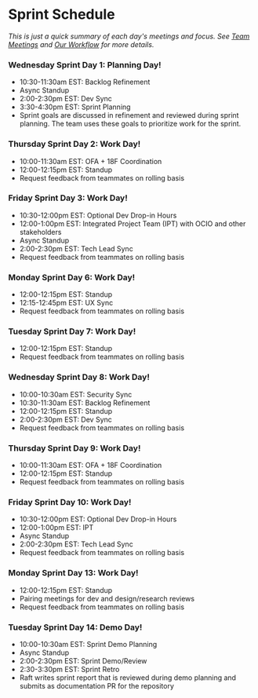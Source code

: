 # Sprint Schedule

_This is just a quick summary of each day's meetings and focus. See [Team Meetings](../team-meetings.md) and [Our Workflow](../our-workflow.md) for more details._
 
### Wednesday Sprint Day 1: Planning Day!
- 10:30-11:30am EST: Backlog Refinement 
- Async Standup
- 2:00-2:30pm EST: Dev Sync
- 3:30-4:30pm EST: Sprint Planning  
- Sprint goals are discussed in refinement and reviewed during sprint planning. The team uses these goals to prioritize work for the sprint.

### Thursday Sprint Day 2: Work Day!   
- 10:00-11:30am EST: OFA + 18F Coordination
- 12:00-12:15pm EST: Standup
- Request feedback from teammates on rolling basis

### Friday Sprint Day 3: Work Day!   
- 10:30-12:00pm EST: Optional Dev Drop-in Hours
- 12:00-1:00pm EST: Integrated Project Team (IPT) with OCIO and other stakeholders
- Async Standup
- 2:00-2:30pm EST: Tech Lead Sync
- Request feedback from teammates on rolling basis 

### Monday Sprint Day 6: Work Day!  
- 12:00-12:15pm EST: Standup
- 12:15-12:45pm EST: UX Sync
- Request feedback from teammates on rolling basis 

### Tuesday Sprint Day 7: Work Day!  
- 12:00-12:15pm EST: Standup
- Request feedback from teammates on rolling basis 

### Wednesday Sprint Day 8: Work Day!
- 10:00-10:30am EST: Security Sync
- 10:30-11:30am EST: Backlog Refinement
- 12:00-12:15pm EST: Standup
- 2:00-2:30pm EST: Dev Sync
- Request feedback from teammates on rolling basis
    
### Thursday Sprint Day 9: Work Day!  
- 10:00-11:30am EST: OFA + 18F Coordination
- 12:00-12:15pm EST: Standup
- Request feedback from teammates on rolling basis 

### Friday Sprint Day 10: Work Day!
- 10:30-12:00pm EST: Optional Dev Drop-in Hours
- 12:00-1:00pm EST: IPT
- Async Standup
- 2:00-2:30pm EST: Tech Lead Sync
- Request feedback from teammates on rolling basis

### Monday Sprint Day 13: Work Day!
- 12:00-12:15pm EST: Standup
- Pairing meetings for dev and design/research reviews  
- Request feedback from teammates on rolling basis
 
### Tuesday Sprint Day 14: Demo Day!
- 10:00-10:30am EST: Sprint Demo Planning  
- Async Standup
- 2:00-2:30pm EST: Sprint Demo/Review 
- 2:30-3:30pm EST: Sprint Retro  
- Raft writes sprint report that is reviewed during demo planning and submits as documentation PR for the repository
